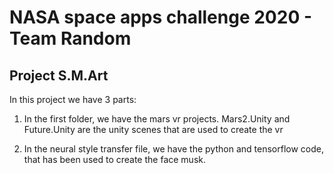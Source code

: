 # NASA space apps challenge 2020 - Team Random 
## Project S.M.Art

In this project we have 3 parts:
1) In the first folder, we have the mars vr projects. Mars2.Unity and Future.Unity are the unity scenes that are used to create the vr

2) In the neural style transfer file, we have the python and tensorflow code, that has been used to create the face musk.

